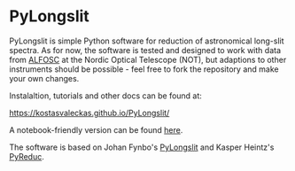 # PyLongslit

PyLongslit is simple Python software for reduction of astronomical long-slit spectra.
As for now, the software is tested and designed to work with data from 
[ALFOSC](https://www.not.iac.es/instruments/alfosc/) at the
Nordic Optical Telescope (NOT), but adaptions to other instruments should be 
possible - feel free to fork the repository and make your own changes.

Instalaltion, tutorials and other docs can be found at:

https://kostasvaleckas.github.io/PyLongslit/

A notebook-friendly version can be found [here](https://github.com/KostasValeckas/PyLongslit_notebook).

The software is based on Johan Fynbo's [PyLongslit](https://github.com/jfynbo/PyLongslit) and Kasper Heintz's [PyReduc](https://github.com/keheintz/PyReduc).
